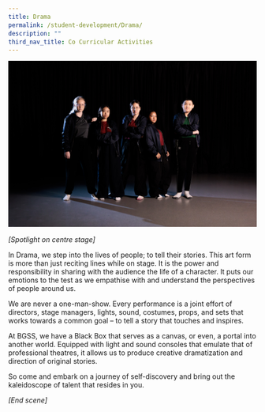```yaml
---
title: Drama
permalink: /student-development/Drama/
description: ""
third_nav_title: Co Curricular Activities
---
```

![](/images/bgsspa.jpg)

*[Spotlight on centre stage]*

In Drama, we step into the lives of people; to tell their stories. This art form is more than just reciting lines while on stage. It is the power and responsibility in sharing with the audience the life of a character. It puts our emotions to the test as we empathise with and understand the perspectives of people around us.

We are never a one-man-show. Every performance is a joint effort of directors, stage managers, lights, sound, costumes, props, and sets that works towards a common goal – to tell a story that touches and inspires.

At BGSS, we have a Black Box that serves as a canvas, or even, a portal into another world. Equipped with light and sound consoles that emulate that of professional theatres, it allows us to produce creative dramatization and direction of original stories.

So come and embark on a journey of self-discovery and bring out the kaleidoscope of talent that resides in you.

*[End scene]*